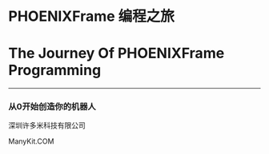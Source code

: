 # **PHOENIXFrame 编程之旅**

# The Journey Of PHOENIXFrame Programming

---

### 从0开始创造你的机器人

深圳许多米科技有限公司

ManyKit.COM



